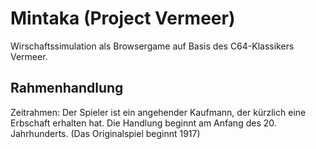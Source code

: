 Mintaka (Project Vermeer)
=========================

Wirschaftssimulation als Browsergame auf Basis des C64-Klassikers Vermeer.

## Rahmenhandlung

Zeitrahmen:
Der Spieler ist ein angehender Kaufmann, der kürzlich eine Erbschaft erhalten hat. Die Handlung beginnt am  Anfang des 20. Jahrhunderts. (Das Originalspiel beginnt 1917)
